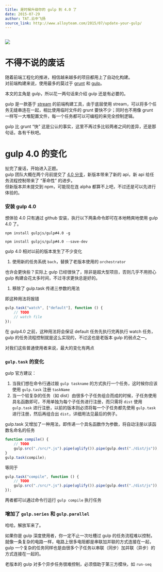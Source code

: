 ```yaml
---
title: 是时候升级你的 gulp 到 4.0 了
date: 2015-07-29
author: TAT.云中飞扬
source_link: http://www.alloyteam.com/2015/07/update-your-gulp/
---
```


<!-- {% raw %} - for jekyll -->

[  
![](https://raw.githubusercontent.com/gulpjs/artwork/master/gulp-2x.png)  
](http://gulpjs.com/)

# [](http://www.alloyteam.com/2015/07/update-your-gulp/#不得不说的废话)不得不说的废话

随着前端工程化的推进，相信越来越多的项目都用上了自动化构建。  
对前端构建来说，使用最多的莫过于 [grunt](http://gruntjs.com/) 和 [gulp](http://gulpjs.com/)。

本文的主角是 gulp，所以花一两句话来介绍 gulp 还是有必要的。

gulp 是一款基于 [stream](https://nodejs.org/api/stream.html) 的前端构建工具，由于底层使用 stream，可以将多个任务无缝串连在一起，相比使用临时文件的 grunt 要快不少；同时也不用像 grunt 一样写一大堆配置文件，每一个任务都可以可编程的来完全控制逻辑。

gulp 比 grunt “快” 这是公认的事实，这里不再过多比较两者之间的差异，还是那句话，各有千秋吧。

# [](http://www.alloyteam.com/2015/07/update-your-gulp/#gulp-40的变化)gulp 4.0 的变化

扯完了废话，开始进入正题。  
gulp 团队大概在两个月前提交了 [4.0 分支](https://github.com/gulpjs/gulp/tree/4.0)，新版本带来了新的 api，新 api 给任务流程控制带来了 “革命性” 的进步。  
但新版本并未提交到 npm，可能现在连 alpha 都算不上吧，不过还是可以先进行体验的。

### [](http://www.alloyteam.com/2015/07/update-your-gulp/#安装gulp-40)安装 gulp 4.0

想体验 4.0 只有通过 github 安装，执行以下两条命令即可在本地畅爽地使用 gulp 4.0 了。

`npm install gulpjs/gulp#4.0 -g`

`npm install gulpjs/gulp#4.0 --save-dev`

gulp 4.0 相对以前的版本发生了不少变化

1.  使用新的任务系统 `bach`，替换了老版本使用的 `orchestrator`

也许会更快些？实际上 gulp 已经很快了，除非是超大型项目，否则几乎不用担心 gulp 构建会花太多时间，不过寻求更快总是好的。

1.  移除了 gulp.task 传递三参数的用法

即这种用法将报错

```javascript
gulp.task("watch", ["default"], function () {
    // TODO
    // watch file
});
```

在 gulp4.0 之前，这种用法将会保证 default 任务先执行完再执行 watch 任务，gulp 的任务流程控制就是这么实现的，不过这也是老版本 gulp 的弱点之一。

对我们这些普通使用者来说，最大的变化有两点

### [](http://www.alloyteam.com/2015/07/update-your-gulp/#gulptask的变化)`gulp.task` 的变化

gulp 官方建议：

1.  当我们想在命令行通过敲 `gulp taskname` 的方式执行一个任务，这时候你应该使用 `gulp.task` 注册 `taskName`
2.  当一个较复杂的任务（如 dist）由很多个子任务组合而成的时候，子任务使用具名函数即可，不用单独为每个子任务进行注册，而只需将 `dist` 使用 `gulp.task` 进行注册，以前的版本则必须将每一个子任务都先使用 `gulp.task` 进行注册，然后再组合出 `dist`，详细用法见最后的例子。

gulp.task 又增加了一种用法，即传递一个具名函数作为参数，将自动注册以该函数名命名的任务

```javascript
function compile() {
    // TODO
    gulp.src("./src/*.js").pipe(uglify()).pipe(gulp.dest("./dist/js"));
}
gulp.task(compile);
```

等同于

```javascript
gulp.task("compile", function () {
    // TODO
    gulp.src("./src/*.js").pipe(uglify()).pipe(gulp.dest("./dist/js"));
});
```

两者都可以通过命令行运行 `gulp compile` 执行任务

### [](http://www.alloyteam.com/2015/07/update-your-gulp/#增加了gulpseries和gulpparallel)增加了 `gulp.series` 和 `gulp.parallel`

哈哈，解放军来了。

如果你是 gulp 深度使用者，你一定不止一次吐槽过 gulp 的任务流程难以控制，就像一条复杂的电路一样，电路上很多电阻都是串联加并联的方式连接在一起，gulp 一个复杂的任务同样也是由很多个子任务以串联（同步）加并联（异步）的方式连接在一起的。

老版本的 gulp 对多个异步任务很难控制，必须借助于第三方模块，如 `run-seq`


<!-- {% endraw %} - for jekyll -->